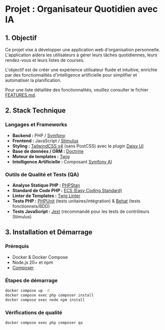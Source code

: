 # Projet : Organisateur Quotidien avec IA

## 1. Objectif

Ce projet vise à développer une application web d'organisation personnelle. L'application aidera les utilisateurs à gérer leurs tâches quotidiennes, leurs rendez-vous et leurs listes de courses.

L'objectif est de créer une expérience utilisateur fluide et intuitive, enrichie par des fonctionnalités d'intelligence artificielle pour simplifier et automatiser la planification.

Pour une liste détaillée des fonctionnalités, veuillez consulter le fichier [FEATURES.md](./FEATURES.md).

## 2. Stack Technique

### Langages et Frameworks
- **Backend :** PHP / [Symfony](https://symfony.com/)
- **Frontend :** JavaScript / [Stimulus](https://stimulus.hotwired.dev/)
- **Styling :** [TailwindCSS v4](https://tailwindcss.com/) (sans PostCSS) avec le plugin [Daisy UI](https://daisyui.com/)
- **Base de données / ORM :** [Doctrine](https://www.doctrine-project.org/)
- **Moteur de templates :** [Twig](https://twig.symfony.com/)
- **Intelligence Artificielle :** Composant [Symfony AI](https://symfony.com/ai)

### Outils de Qualité et Tests (QA)
- **Analyse Statique PHP :** [PHPStan](https://phpstan.org/)
- **Standard de Code PHP :** [ECS (Easy Coding Standard)](https://github.com/symplify/easy-coding-standard)
- **Linter de Templates :** [Twig Linter](https://symfony.com/doc/current/templates.html#linting-templates)
- **Tests PHP :** [PHPUnit](https://phpunit.de/) (tests unitaires/intégration) & [Behat](https://behat.org/) (tests fonctionnels/BDD)
- **Tests JavaScript :** [Jest](https://jestjs.io/) (recommandé pour les tests de contrôleurs Stimulus)

## 3. Installation et Démarrage

### Prérequis
- Docker & Docker Compose
- Node.js 20+ et npm
- [Composer](https://getcomposer.org/)

### Étapes de démarrage

```bash
docker compose up -d
docker compose exec php composer install
docker compose exec node npm install
```

### Vérifications de qualité

```bash
docker compose exec php composer qa
```

